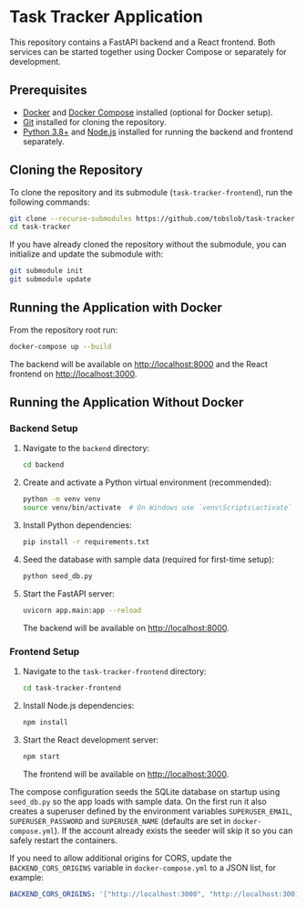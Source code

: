# Task Tracker Application

This repository contains a FastAPI backend and a React frontend. Both services can be started together using Docker Compose or separately for development.

## Prerequisites

- [Docker](https://www.docker.com/) and [Docker Compose](https://docs.docker.com/compose/) installed (optional for Docker setup).
- [Git](https://git-scm.com/) installed for cloning the repository.
- [Python 3.8+](https://www.python.org/) and [Node.js](https://nodejs.org/) installed for running the backend and frontend separately.

## Cloning the Repository

To clone the repository and its submodule (`task-tracker-frontend`), run the following commands:

```bash
git clone --recurse-submodules https://github.com/tobslob/task-tracker.git
cd task-tracker
```

If you have already cloned the repository without the submodule, you can initialize and update the submodule with:

```bash
git submodule init
git submodule update
```

## Running the Application with Docker

From the repository root run:

```bash
docker-compose up --build
```

The backend will be available on [http://localhost:8000](http://localhost:8000) and the React frontend on [http://localhost:3000](http://localhost:3000).

## Running the Application Without Docker

### Backend Setup

1. Navigate to the `backend` directory:

   ```bash
   cd backend
   ```

2. Create and activate a Python virtual environment (recommended):

   ```bash
   python -m venv venv
   source venv/bin/activate  # On Windows use `venv\Scripts\activate`
   ```

3. Install Python dependencies:

   ```bash
   pip install -r requirements.txt
   ```

4. Seed the database with sample data (required for first-time setup):

   ```bash
   python seed_db.py
   ```

5. Start the FastAPI server:

   ```bash
   uvicorn app.main:app --reload
   ```

   The backend will be available on [http://localhost:8000](http://localhost:8000).

### Frontend Setup

1. Navigate to the `task-tracker-frontend` directory:

   ```bash
   cd task-tracker-frontend
   ```

2. Install Node.js dependencies:

   ```bash
   npm install
   ```

3. Start the React development server:

   ```bash
   npm start
   ```

   The frontend will be available on [http://localhost:3000](http://localhost:3000).

The compose configuration seeds the SQLite database on startup using
`seed_db.py` so the app loads with sample data. On the first run it also
creates a superuser defined by the environment variables
`SUPERUSER_EMAIL`, `SUPERUSER_PASSWORD` and `SUPERUSER_NAME` (defaults are set
in `docker-compose.yml`). If the account already exists the seeder will skip it
so you can safely restart the containers.

If you need to allow additional origins for CORS, update the
`BACKEND_CORS_ORIGINS` variable in `docker-compose.yml` to a JSON list, for
example:

```yaml
BACKEND_CORS_ORIGINS: '["http://localhost:3000", "http://localhost:3001"]'
